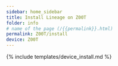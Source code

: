 ```yaml
---
sidebar: home_sidebar
title: Install Lineage on Z00T
folder: info
# name of the page (/{{permalink}}.html)
permalink: Z00T/install
device: Z00T
---
```

{% include templates/device_install.md %}
